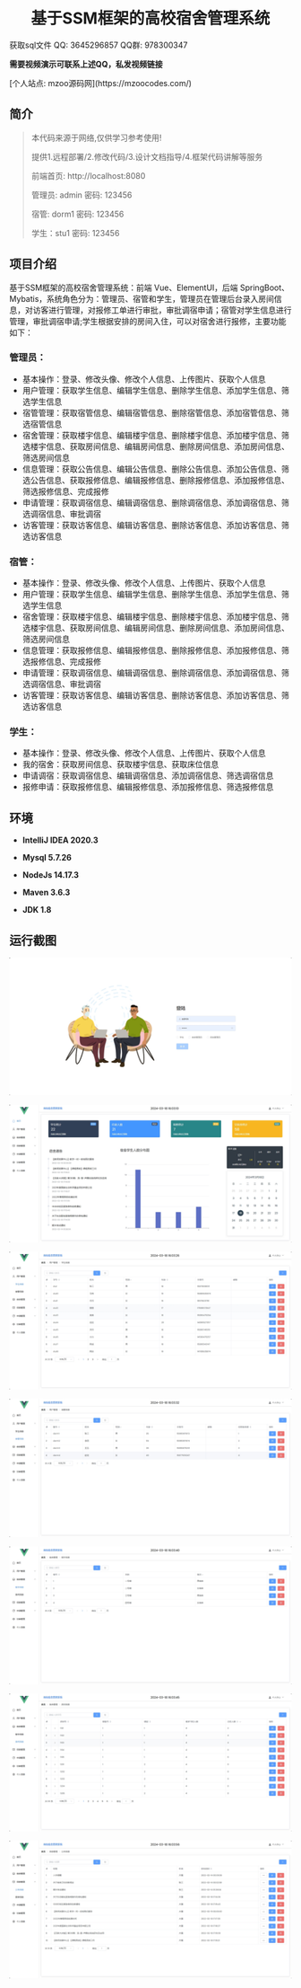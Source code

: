 <p><h1 align="center">基于SSM框架的高校宿舍管理系统</h1></p>

<p> 获取sql文件 QQ: 3645296857 QQ群: 978300347 </p>
<b> 需要视频演示可联系上述QQ，私发视频链接 </b>

<p> [个人站点: mzoo源码网](https://mzoocodes.com/)</p>

## 简介

> 本代码来源于网络,仅供学习参考使用!
>
> 提供1.远程部署/2.修改代码/3.设计文档指导/4.框架代码讲解等服务
>
> 前端首页:  http://localhost:8080
>
> 管理员: admin 密码: 123456
>
> 宿管: dorm1 密码: 123456
>
> 学生：stu1 密码: 123456

## 项目介绍

基于SSM框架的高校宿舍管理系统：前端 Vue、ElementUI，后端 SpringBoot、Mybatis，系统角色分为：管理员、宿管和学生，管理员在管理后台录入房间信息，对访客进行管理，对报修工单进行审批，审批调宿申请；宿管对学生信息进行管理，审批调宿申请;学生根据安排的房间入住，可以对宿舍进行报修，主要功能如下：

### 管理员：

- 基本操作：登录、修改头像、修改个人信息、上传图片、获取个人信息
- 用户管理：获取学生信息、编辑学生信息、删除学生信息、添加学生信息、筛选学生信息
- 宿管管理：获取宿管信息、编辑宿管信息、删除宿管信息、添加宿管信息、筛选宿管信息 
- 宿舍管理：获取楼宇信息、编辑楼宇信息、删除楼宇信息、添加楼宇信息、筛选楼宇信息、获取房间信息、编辑房间信息、删除房间信息、添加房间信息、筛选房间信息
- 信息管理：获取公告信息、编辑公告信息、删除公告信息、添加公告信息、筛选公告信息、获取报修信息、编辑报修信息、删除报修信息、添加报修信息、筛选报修信息、完成报修
- 申请管理：获取调宿信息、编辑调宿信息、删除调宿信息、添加调宿信息、筛选调宿信息、审批调宿
- 访客管理：获取访客信息、编辑访客信息、删除访客信息、添加访客信息、筛选访客信息

### 宿管：

- 基本操作：登录、修改头像、修改个人信息、上传图片、获取个人信息
- 用户管理：获取学生信息、编辑学生信息、删除学生信息、添加学生信息、筛选学生信息
- 宿舍管理：获取楼宇信息、编辑楼宇信息、删除楼宇信息、添加楼宇信息、筛选楼宇信息、获取房间信息、编辑房间信息、删除房间信息、添加房间信息、筛选房间信息
- 信息管理：获取报修信息、编辑报修信息、删除报修信息、添加报修信息、筛选报修信息、完成报修
- 申请管理：获取调宿信息、编辑调宿信息、删除调宿信息、添加调宿信息、筛选调宿信息、审批调宿
- 访客管理：获取访客信息、编辑访客信息、删除访客信息、添加访客信息、筛选访客信息

### 学生：

- 基本操作：登录、修改头像、修改个人信息、上传图片、获取个人信息
- 我的宿舍：获取房间信息、获取楼宇信息、获取床位信息
- 申请调宿：获取调宿信息、编辑调宿信息、添加调宿信息、筛选调宿信息
- 报修申请：获取报修信息、编辑报修信息、添加报修信息、筛选报修信息

## 环境

- <b>IntelliJ IDEA 2020.3</b>

- <b>Mysql 5.7.26</b>

- <b>NodeJs 14.17.3</b>

- <b>Maven 3.6.3</b>

- <b>JDK 1.8</b>


## 运行截图
![](screenshot/1.png)

![](screenshot/2.png)

![](screenshot/3.png)

![](screenshot/4.png)

![](screenshot/5.png)

![](screenshot/6.png)

![](screenshot/7.png)

